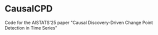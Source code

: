 # CausalCPD
Code for the AISTATS'25 paper "Causal Discovery-Driven Change Point Detection in Time Series"
